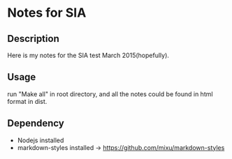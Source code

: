 Notes for SIA
=============

Description
-----------

Here is my notes for the SIA test March 2015(hopefully).

Usage
-----

run "Make all" in root directory, and all the notes could be found in html format in dist.

Dependency
----------

* Nodejs installed
* markdown-styles installed -> https://github.com/mixu/markdown-styles
